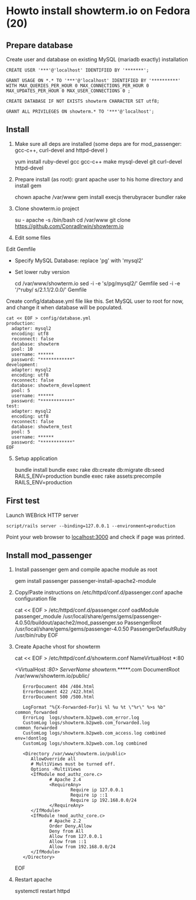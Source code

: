 Howto install showterm.io on Fedora (20)
========================================

Prepare database
----------------

Create user and database on existing MySQL (mariadb exactly) installation

	CREATE USER '***'@'localhost' IDENTIFIED BY '*******';
	
	GRANT USAGE ON *.* TO '***'@'localhost' IDENTIFIED BY '**********' WITH MAX_QUERIES_PER_HOUR 0 MAX_CONNECTIONS_PER_HOUR 0 MAX_UPDATES_PER_HOUR 0 MAX_USER_CONNECTIONS 0 ;
	
	CREATE DATABASE IF NOT EXISTS showterm CHARACTER SET utf8;
	
	GRANT ALL PRIVILEGES ON showterm.* TO '***'@'localhost';

Install
-------

1. Make sure all deps are installed (some deps are for mod_passenger: gcc-c++, curl-devel and httpd-devel )

	yum install ruby-devel gcc gcc-c++ make mysql-devel git curl-devel httpd-devel

2. Prepare install (as root): grant apache user to his home directory and install gem

	chown apache /var/www
	gem install execjs therubyracer bundler rake

3. Clone showterm.io project

	su - apache -s /bin/bash
	cd /var/www
	git clone https://github.com/ConradIrwin/showterm.io

4. Edit some files

Edit Gemfile
* Specify MySQL Database: replace 'pg' with 'mysql2'
* Set lower ruby version

	cd /var/www/showterm.io
	sed -i -e 's/pg/mysql2/' Gemfile
	sed -i -e '/^ruby/ s/2.1.1/2.0.0/' Gemfile
	
Create config/database.yml file like this.
Set MySQL user to root for now, and change it when database will be populated.

	cat << EOF > config/database.yml
	production:
	  adapter: mysql2
	  encoding: utf8
	  reconnect: false
	  database: showterm
	  pool: 10
	  username: ******
	  password: "************"
	development:
	  adapter: mysql2
	  encoding: utf8
	  reconnect: false
	  database: showterm_development
	  pool: 5
	  username: ******
	  password: "************"
	test:
	  adapter: mysql2
	  encoding: utf8
	  reconnect: false
	  database: showterm_test
	  pool: 5
	  username: ******
	  password: "************"
	EOF

5. Setup application

	bundle install
	bundle exec rake db:create db:migrate db:seed RAILS_ENV=production
	bundle exec rake assets:precompile RAILS_ENV=production
	
First test
----------

Launch WEBrick HTTP server

	script/rails server --binding=127.0.0.1 --environment=production

Point your web browser to [localhost:3000](http://localhost:3000) and check if page was printed.

Install mod_passenger
---------------------

1. Install passenger gem and compile apache module as root

	gem install passenger
	passenger-install-apache2-module

2. Copy/Paste instructions on /etc/httpd/conf.d/passenger.conf apache configuration file

	cat << EOF > /etc/httpd/conf.d/passenger.conf
	oadModule passenger_module /usr/local/share/gems/gems/passenger-4.0.50/buildout/apache2/mod_passenger.so
	<IfModule mod_passenger.c>
		PassengerRoot /usr/local/share/gems/gems/passenger-4.0.50
		PassengerDefaultRuby /usr/bin/ruby
	</IfModule>
	EOF

3. Create Apache vhost for showterm

	cat << EOF > /etc/httpd/conf.d/showterm.conf
	NameVirtualHost *:80
	
	<VirtualHost *:80>
	      ServerName showterm.******.com
	      DocumentRoot /var/www/showterm.io/public/
	      
	      ErrorDocument 404 /404.html
	      ErrorDocument 422 /422.html
	      ErrorDocument 500 /500.html
	      
	      LogFormat "%{X-Forwarded-For}i %l %u %t \"%r\" %>s %b" common_forwarded
	      ErrorLog  logs/showterm.b2pweb.com_error.log
	      CustomLog logs/showterm.b2pweb.com_forwarded.log common_forwarded
	      CustomLog logs/showterm.b2pweb.com_access.log combined env=!dontlog
	      CustomLog logs/showterm.b2pweb.com.log combined
	      
	      <Directory /var/www/showterm.io/public>
	         AllowOverride all
	         # MultiViews must be turned off.
	         Options -MultiViews
	         <IfModule mod_authz_core.c>
	                # Apache 2.4
	                <RequireAny>
	                        Require ip 127.0.0.1
	                        Require ip ::1
	                        Require ip 192.168.0.0/24
	                </RequireAny>
	         </IfModule>
	         <IfModule !mod_authz_core.c>
	                # Apache 2.2
	                Order Deny,Allow
	                Deny from All
	                Allow from 127.0.0.1
	                Allow from ::1
	                Allow from 192.168.0.0/24
	         </IfModule>
	      </Directory>
	</VirtualHost>
	EOF

4. Restart apache

	systemctl restart httpd
